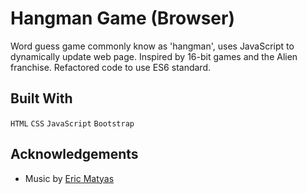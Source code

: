 # Hangman Game (Browser)
Word guess game commonly know as 'hangman', uses JavaScript to dynamically update web page. Inspired by 16-bit games and the Alien franchise. Refactored code to use ES6 standard.

## Built With
`HTML`
`CSS`
`JavaScript`
`Bootstrap`

## Acknowledgements
* Music by [Eric Matyas](www.soundimage.org)